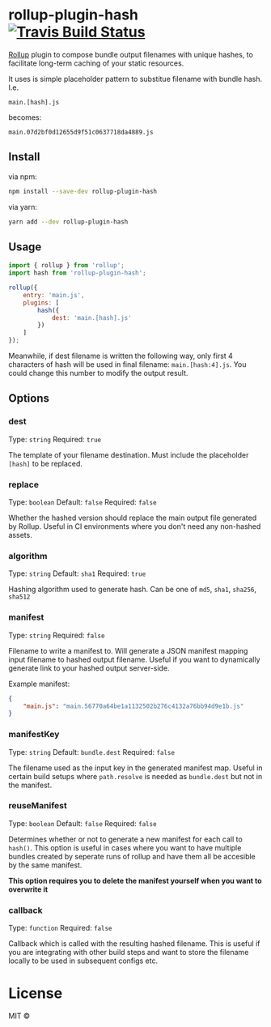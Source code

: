 # rollup-plugin-hash [![Travis Build Status][travis-img]][travis]

[travis-img]: https://travis-ci.org/phamann/rollup-plugin-hash.svg
[travis]: https://travis-ci.org/phamann/rollup-plugin-hash
[rollup]: https://github.com/rollup/rollup

[Rollup] plugin to compose bundle output filenames with unique hashes, to facilitate long-term caching of your static resources.

It uses is simple placeholder pattern to substitue filename with bundle hash. I.e.
```
main.[hash].js
```
becomes:
```
main.07d2bf0d12655d9f51c0637718da4889.js
```

## Install

via npm:
```sh
npm install --save-dev rollup-plugin-hash
```

via yarn:
```sh
yarn add --dev rollup-plugin-hash
```

## Usage

```js
import { rollup } from 'rollup';
import hash from 'rollup-plugin-hash';

rollup({
    entry: 'main.js',
    plugins: [
        hash({ 
			dest: 'main.[hash].js'	
		})
    ]
});
```

Meanwhile, if dest filename is written the following way, only first 4 characters of hash will
be used in final filename: `main.[hash:4].js`. You could change this number to modify the
output result.

## Options

### dest

Type: `string`
Required: `true`

The template of your filename destination. Must include the placeholder `[hash]` to be replaced.

### replace

Type: `boolean`
Default: `false`
Required: `false`

Whether the hashed version should replace the main output file generated by Rollup. 
Useful in CI environments where you don't need any non-hashed assets.

### algorithm

Type: `string`
Default: `sha1`
Required: `true`

Hashing algorithm used to generate hash. Can be one of `md5`, `sha1`, `sha256`, `sha512`

### manifest

Type: `string`
Required: `false`

Filename to write a manifest to. Will generate a JSON manifest mapping input filename to hashed output filename. 
Useful if you want to dynamically generate link to your hashed output server-side.

Example manifest:
```json
{
	"main.js": "main.56770a64be1a1132502b276c4132a76bb94d9e1b.js"
}
```

### manifestKey

Type: `string`
Default: `bundle.dest`
Required: `false`

The filename used as the input key in the generated manifest map. 
Useful in certain build setups where `path.resolve` is needed as `bundle.dest` but not in the manifest.

### reuseManifest

Type: `boolean`
Default: `false`
Required: `false`

Determines whether or not to generate a new manifest for each call to `hash()`.
This option is useful in cases where you want to have multiple bundles created by
seperate runs of rollup and have them all be accesible by the same manifest.

**This option requires you to delete the manifest yourself when you want to overwrite it**

### callback

Type: `function`
Required: `false`

Callback which is called with the resulting hashed filename. This is useful if you are integrating with other build steps and want to store the filename locally to be used in subsequent configs etc.

# License

MIT ©
